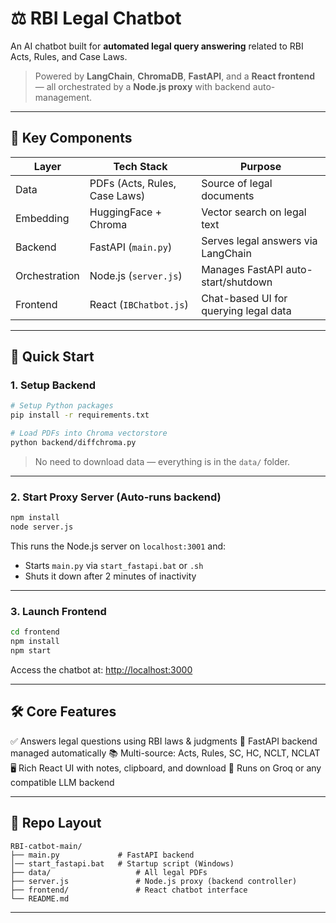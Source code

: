 # ⚖️ RBI Legal Chatbot

An AI chatbot built for **automated legal query answering** related to RBI Acts, Rules, and Case Laws.

> Powered by **LangChain**, **ChromaDB**, **FastAPI**, and a **React frontend** — all orchestrated by a **Node.js proxy** with backend auto-management.

---

## 🧩 Key Components

| Layer         | Tech Stack                    | Purpose                               |
| ------------- | ----------------------------- | ------------------------------------- |
| Data          | PDFs (Acts, Rules, Case Laws) | Source of legal documents             |
| Embedding     | HuggingFace + Chroma          | Vector search on legal text           |
| Backend       | FastAPI (`main.py`)           | Serves legal answers via LangChain    |
| Orchestration | Node.js (`server.js`)         | Manages FastAPI auto-start/shutdown   |
| Frontend      | React (`IBChatbot.js`)        | Chat-based UI for querying legal data |

---

## 🔧 Quick Start

### 1. Setup Backend

```bash
# Setup Python packages
pip install -r requirements.txt

# Load PDFs into Chroma vectorstore
python backend/diffchroma.py
```

> No need to download data — everything is in the `data/` folder.

---

### 2. Start Proxy Server (Auto-runs backend)

```bash
npm install
node server.js
```

This runs the Node.js server on `localhost:3001` and:

* Starts `main.py` via `start_fastapi.bat` or `.sh`
* Shuts it down after 2 minutes of inactivity

---

### 3. Launch Frontend

```bash
cd frontend
npm install
npm start
```

Access the chatbot at: [http://localhost:3000](http://localhost:3000)

---

## 🛠 Core Features

✅ Answers legal questions using RBI laws & judgments
🔁 FastAPI backend managed automatically
📚 Multi-source: Acts, Rules, SC, HC, NCLT, NCLAT
🖥️ Rich React UI with notes, clipboard, and download
🧠 Runs on Groq or any compatible LLM backend

---

## 📂 Repo Layout

```
RBI-catbot-main/
├── main.py             # FastAPI backend
│── start_fastapi.bat   # Startup script (Windows)
├── data/                   # All legal PDFs
├── server.js               # Node.js proxy (backend controller)
├── frontend/               # React chatbot interface
└── README.md
```

---

